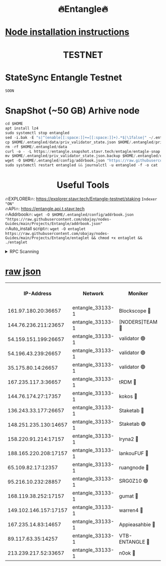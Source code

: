 <h1 align="center"> 🔥Entangle🔥</h1>

[Node installation instructions](https://github.com/obajay/nodes-Guides/tree/main/Projects/Entangle)
=

<h1 align="center"> TESTNET</h1>

# StateSync Entangle Testnet
```python
SOON
```
# SnapShot (~50 GB) Arhive node
```python
cd $HOME
apt install lz4
sudo systemctl stop entangled
sed -i.bak -E "s|^(enable[[:space:]]+=[[:space:]]+).*$|\1false|" ~/.entangled/config/config.toml
cp $HOME/.entangled/data/priv_validator_state.json $HOME/.entangled/priv_validator_state.json.backup
rm -rf $HOME/.entangled/data
curl -o - -L https://entangle.snapshot.stavr.tech/entagle/entagle-snap.tar.lz4 | lz4 -c -d - | tar -x -C $HOME/.entangled --strip-components 2
mv $HOME/.entangled/priv_validator_state.json.backup $HOME/.entangled/data/priv_validator_state.json
wget -O $HOME/.entangled/config/addrbook.json "https://raw.githubusercontent.com/obajay/nodes-Guides/main/Projects/Entangle/addrbook.json"
sudo systemctl restart entangled && journalctl -u entangled -f -o cat
```
 <h1 align="center"> Useful Tools</h1>
 
🔥EXPLORER🔥: https://explorer.stavr.tech/Entangle-testnet/staking        `Indexer "ON"` \
🔥API🔥:      https://entangle.api.t.stavr.tech \
🔥Addrbook🔥: ```wget -O $HOME/.entangled/config/addrbook.json "https://raw.githubusercontent.com/obajay/nodes-Guides/main/Projects/Entangle/addrbook.json"``` \
🔥Auto_install script🔥:  `wget -O entaglet https://raw.githubusercontent.com/obajay/nodes-Guides/main/Projects/Entangle/entaglet && chmod +x entaglet && ./entaglet`


<details>
<summary>RPC Scanning</summary>

<h2 align="center"> We scan nodes in real time every 4 hours. And we provide the final result of RPC endpoints.
We cannot influence the operation of these nodes in any way. </h2>


```python
If Voting Power is higher than 0 --> then the Node is a validator of the network and may be subject to attack and be a potential threat to the chain.
```
```python
We marked such validators with a red symbol
```

</details>

[raw json](https://rpc-check.entangt.stavr.tech/entangt/rpc-entangt-result.json)
=


<table><tr><th>IP-Address</th><th>Network</th><th>Moniker</th><th>Latest Block Height</th><th>Earliest Block Height</th><th>Catching Up</th><th>Tx Index</th><th>Voting Power</th><th>Scan Time</th></tr><tr><td>161.97.180.20:36657</td><td>entangle_33133-1</td><td>Blockscope 🔴</td><td>1298106</td><td>1</td><td>False</td><td>off</td><td>259586473635098</td><td>2023-12-24T15:56:00.281948567UTC</td></tr><tr><td>144.76.236.211:23657</td><td>entangle_33133-1</td><td>[NODERS]TEAM 🔴</td><td>1298109</td><td>1</td><td>False</td><td>off</td><td>47049700500000000</td><td>2023-12-24T15:56:13.020787772UTC</td></tr><tr><td>54.159.151.199:26657</td><td>entangle_33133-1</td><td>validator 🟢</td><td>1280815</td><td>1</td><td>False</td><td>on</td><td>0</td><td>2023-12-24T15:56:20.471369861UTC</td></tr><tr><td>54.196.43.239:26657</td><td>entangle_33133-1</td><td>validator 🟢</td><td>1298111</td><td>1</td><td>False</td><td>on</td><td>0</td><td>2023-12-24T15:56:21.125100673UTC</td></tr><tr><td>35.175.80.14:26657</td><td>entangle_33133-1</td><td>validator 🟢</td><td>1298111</td><td>1</td><td>False</td><td>on</td><td>0</td><td>2023-12-24T15:56:22.307046428UTC</td></tr><tr><td>167.235.117.3:36657</td><td>entangle_33133-1</td><td>tRDM 🔴</td><td>1298111</td><td>1</td><td>False</td><td>on</td><td>59819660338000</td><td>2023-12-24T15:56:22.587714409UTC</td></tr><tr><td>144.76.174.27:17357</td><td>entangle_33133-1</td><td>kokos 🔴</td><td>1298109</td><td>145001</td><td>False</td><td>on</td><td>89890100000000</td><td>2023-12-24T15:56:09.884480865UTC</td></tr><tr><td>136.243.33.177:26657</td><td>entangle_33133-1</td><td>Staketab 🔴</td><td>1298110</td><td>660001</td><td>False</td><td>on</td><td>57511111100000</td><td>2023-12-24T15:56:15.364997904UTC</td></tr><tr><td>148.251.235.130:14657</td><td>entangle_33133-1</td><td>Staketab 🟢</td><td>1298106</td><td>660801</td><td>False</td><td>on</td><td>0</td><td>2023-12-24T15:55:59.973110537UTC</td></tr><tr><td>158.220.91.214:17157</td><td>entangle_33133-1</td><td>Iryna2 🔴</td><td>1298111</td><td>704001</td><td>False</td><td>on</td><td>180890937000019</td><td>2023-12-24T15:56:21.448394775UTC</td></tr><tr><td>188.165.220.208:17157</td><td>entangle_33133-1</td><td>lankouFUF 🔴</td><td>1298108</td><td>725001</td><td>False</td><td>on</td><td>180899900000002</td><td>2023-12-24T15:56:05.453791823UTC</td></tr><tr><td>65.109.82.17:12357</td><td>entangle_33133-1</td><td>ruangnode 🔴</td><td>1298106</td><td>806001</td><td>False</td><td>off</td><td>261143217535902</td><td>2023-12-24T15:56:00.717256078UTC</td></tr><tr><td>95.216.10.232:28857</td><td>entangle_33133-1</td><td>SRG0Z10 🟢</td><td>1298106</td><td>842001</td><td>False</td><td>off</td><td>0</td><td>2023-12-24T15:55:57.596239966UTC</td></tr><tr><td>168.119.38.252:17157</td><td>entangle_33133-1</td><td>gumat 🔴</td><td>1298108</td><td>962001</td><td>False</td><td>on</td><td>314013548351851</td><td>2023-12-24T15:56:05.097260102UTC</td></tr><tr><td>149.102.146.157:17157</td><td>entangle_33133-1</td><td>warren4 🔴</td><td>1298109</td><td>1054001</td><td>False</td><td>on</td><td>221531178365442</td><td>2023-12-24T15:56:12.718266793UTC</td></tr><tr><td>167.235.14.83:14657</td><td>entangle_33133-1</td><td>Appieasahbie 🔴</td><td>1298111</td><td>1076001</td><td>False</td><td>on</td><td>44568809900999996</td><td>2023-12-24T15:56:21.697110606UTC</td></tr><tr><td>89.117.63.35:14257</td><td>entangle_33133-1</td><td>VTB-ENTANGLE 🔴</td><td>1298109</td><td>1162001</td><td>False</td><td>off</td><td>115826514071325</td><td>2023-12-24T15:56:10.241649380UTC</td></tr><tr><td>213.239.217.52:33657</td><td>entangle_33133-1</td><td>n0ok 🔴</td><td>1298110</td><td>1198110</td><td>False</td><td>off</td><td>46574292273662988</td><td>2023-12-24T15:56:19.769450230UTC</td></tr></table>
